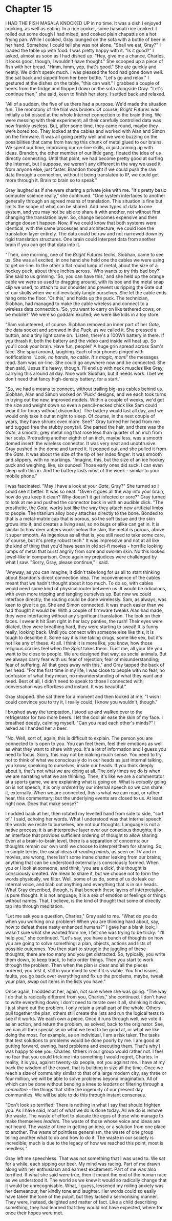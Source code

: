 
# Chapter 15 

<span class="firstLetter">I</span> HAD THE FISH MASALA KNOCKED UP in no time. It was a dish I enjoyed cooking, as well as eating. In a rice cooker, some basmati rice cooked. I rolled out some dough I had mixed, and cooked plain chapattis on a hot frying pan. While I cooked, Gray lounged on the sofa with a bottle of beer in her hand. Somehow, I could tell she was not alone. "Shall we eat, Gray?" I loaded the table up with food. I was pretty happy with it. "Is it good?" I asked, almost as soon as I had dished up. "Hey, give me a chance, Charles, it looks good, though, I wouldn't have thought." She scooped up a piece of fish with her bread. "Hmm, hmm, yep, that's good." She ate quickly and neatly. We didn't speak much. I was pleased the food had gone down well. She sat back and sipped from her beer bottle. "Let's go and relax." I gestured at the dishes on the table, "this can wait." I grabbed a couple of beers from the fridge and flopped down on the sofa alongside Gray. "Let's continue then," she said, keen to finish her story. I settled back and relaxed. 

"All of a sudden, the five of us there had a purpose. We'd made the situation fun. The monotony of the trial was broken. Of course, *Bright Futures* was initially a bit pissed at the whole Internet connection to the brain thing. We were messing with their experiment; all their carefully controlled data was now frankly useless. But, after some time, they came round, maybe they were bored too. They looked at the cables and worked with Alan and Simon on the firmware. It was all going pretty well and we were buzzing on the possibilities that came from having this chunk of metal glued to our brains. We spent our time, improving our on-line skills, or just coming up with ideas. Brandon, the other member of our little gang, floated the idea of us directly connecting. Until that point, we had become pretty good at surfing the Internet, but I suppose, we weren't any different in the way we used it from anyone else, just faster. Brandon thought if we could push the raw data through a connection, without it being translated to IP, we could get more through it. Brain to brain so to speak." 

Gray laughed as if she were sharing a private joke with me. "It's pretty basic computer science really," she continued. "One system interfaces to another generally through an agreed means of translation. This situation is fine but limits the scope of what can be shared. Add new types of data to one system, and you may not be able to share it with another, not without first changing the translation layer. So, change becomes expensive and then change doesn't happen. Now, if we could know that both systems were identical, with the same processes and architecture, we could lose the translation layer entirely. The data could be raw and not narrowed down by rigid translation structures. One brain could interpret data from another brain if you can get that data into it.

"Then, one morning, one of the *Bright Futures* techs, Siobhan, came to see us. She was all excited, in one hand she held one the cables we were using to get on-line. In the other a flat round lump of metal, about the size of a hockey puck, about three inches across. 'Who wants to try this bad boy?' She said to us grinning. 'So, you can have this,' and she held up the orange cable we were so used to dragging around, with its box and the metal snap clip we used, to attach to our shoulder and prevent us ripping the Gate out of our skulls when we did inevitably tangle ourselves. She let the cable ends hang onto the floor. 'Or this,' and holds up the puck. The technician, Siobhan, had managed to make the cable wireless and connect to a wireless data connection. 'So, you want to carry on like tethered cows, or be mobile?' We were so goddam excited; we were like kids in a toy store.

"Sam volunteered, of course. Siobhan removed an inner part of her *Gate*, the data socket and screwed in the *Puck*, as we called it. She pressed a button, and a tiny light came on. 'Listen, there's a 100Wh battery in there. If you thrash it, both the battery and the video card inside will heat up. So you'll cook your brain. Have fun, people!' A huge grin spread across Sam's face. She spun around, laughing. Each of our phones pinged with notifications. *'Look, no hands, no cable. It's magic, mom!'* the messages read. Sam was on-line. She could go anywhere now and be connected. She then said, 'Jesus it's heavy, though. I'll end up with neck muscles like Gray, carrying this around all day. Nice work Siobhan, but it needs work. I bet we don't need that fancy high-density battery, for a start.'

"So, we had a means to connect, without trailing big-ass cables behind us. Siobhan, Alan and Simon worked on 'Puck' designs, and we each took turns in trying out the new, improved models. Within a couple of weeks, we'd got the size and weight down so even a pencil-necked chick like Sam could wear it for hours without discomfort. The battery would last all day, and we would only take it out at night to sleep. Of course, in the next couple of years, they have shrunk even more. See?" Gray turned her head from me and tugged free the stubby ponytail. She parted the hair, and there was the *Gate*, a smooth, grey metal ring that rose less than quarter of an inch from her scalp. Protruding another eighth of an inch, maybe less, was a smooth domed insert: the wireless connector. It was very neat and unobtrusive. Gray pushed in the dome and turned it. It popped out, and she pulled it from the *Gate*. It was about the size of the tip of her index finger. It was smooth and slippery, with no markings. "Imagine, this, but the size of an ice hockey puck and weighing, like, six ounces! Those early ones did suck. I can even sleep with this in. And the battery lasts most of the week - similar to your mobile phone."

I was fascinated. "May I have a look at your *Gate*, Gray?" She turned so I could see it better. It was so neat. "Given it goes all the way into your brain, how do you keep it clean? Why doesn't it get infected or sore?" Gray turned to look at me and pushed the connector back in with an audible click. "The prosthetic, the *Gate*, works just like the way they attach new artificial limbs to people. The titanium alloy body attaches directly to the bone. Bonded to that is a metal-matrix cap that is porous, so the soft tissue and the skin grows into it, and creates a living seal, so no bugs or alike can get in. It is similar to how deer antlers work: below the skin, the metal is porous, above it super smooth. As ingenious as all that is, you still need to take some care, of course, but it's pretty robust tech." It was impressive and not at all like the kind of thing that you'd have seen in old sci-fi movies - horrific looking lumps of metal that burst angrily from sore and swollen skin. No this looked jewel-like in comparison. Once again my prejudices were challenged by what I saw. "Sorry, Gray, please continue," I said.

"Anyway, as you can imagine, it didn't take long for us all to start thinking about Brandon's direct connection idea. The inconvenience of the cables meant that we hadn't thought about it too much. To do so, with cables would need some kind of physical router between us. It would be ridiculous, with even more tripping and tangling ourselves up. But now we could interface directly; the routing could be done wirelessly. Sam, as always, was keen to give it a go. She and Simon connected. It was much easier than we had thought it would be. With a couple of firmware tweaks Alan had made, they were interfacing without any significant translation. The look on their faces. I swear it hit Sam right in her lacy panties, the rush! Their eyes were dilated, they were breathing hard, they were starting to sweat! It is funny really, looking back. Until you connect with someone else like this, it is tough to describe it. Some say it is like taking drugs, some like sex, but it's not like any of these. At all. I think it is more like, you know, how those religious crazies feel when the *Spirit* takes them. Trust me, all your life you want to be close to people. We are designed that way, as social animals. But we always carry fear with us: fear of rejection; fear of misunderstanding; fear of suffering. All that goes away with this," and Gray tapped the back of her head. "For the first time in my life, I was close to people with no fear, no confusion of what they mean, no misunderstanding of what they want and need. Best of all, I didn't need to speak to those I connected with; conversation was effortless and instant. It was beautiful."

Gray stopped. She sat there for a moment and then looked at me. "I wish I could convince you to try it, I really could. I know you wouldn't, though."

I brushed away the temptation, I stood up and walked over to the refrigerator for two more beers. I let the cool air ease the skin of my face. I breathed deeply, calming myself. "Can you read each other's minds?" I asked as I handed her a beer.

"No. Well, sort of, again, this is difficult to explain. The person you are connected to is open to you. You can feel them, feel their emotions as well as what they want to share with you. It's a lot of information and I guess you need to focus. Sorry, this may not be making much sense. You need to try not to think of what we consciously do in our heads as just internal talking, you know, speaking to ourselves, inside our heads. If you think deeply about it, that's not what we are doing at all. The only times we do is when we are narrating what we are thinking. Then, it's like we are a commentator at a sports game, we are explaining what is going on. What is *actually* going on is not speech, it is only *ordered* by our internal speech so we can share it, externally. When we are connected, this is what we can read, or rather hear, this commentary; but the underlying events are closed to us. At least right now. Does that make sense?" 

I nodded back at her, then rotated my levelled hand from side to side, "sort of," I said, echoing her words. What I understood was that internal speech, the words we recite to ourselves, are not our thoughts. Language is not a native process; it is an interpretive layer over our conscious thoughts; it is an interface that provides sufficient ordering of thought to allow sharing. Even at a brain-to-brain level, there is a separation of concerns: our thoughts remain our own until we choose to interpret them for sharing. So, in simple terms, the usual ideas of *reading minds*, as seen on TV and in movies, are wrong, there isn't some inane chatter leaking from our brains; anything that can be understood externally is consciously formed. When you or I look at someone, and think, 'you are a dick', this thought is consciously created. We mean to share it, but we choose not to form the words physically, we filter. Well, some of us do, some of us do leak our internal voice, and blab out anything and everything that is in our heads. What Gray described, though, is that beneath these layers of interpretation, is pure thought. It is not language; it is a sea of emotion or feelings or things without names. That, I believe, is the kind of thought that some of directly tap into through meditation.

<!-- 
The following needs to be a concrete example, to make it easier for the reader to imagine - a good example would be an abstract version of Gray dealing with Charles.

need some jokes, need to tone down the rhetoric
-->
"Let me ask you a question, Charles," Gray said to me. "What do you do when you working on a problem? When you are thinking hard about, say, how to defeat these nasty enhanced humans?" I gave her a blank look; I wasn't sure what she wanted from me, I felt she was trying to be tricky. "I'll help you," she continued. "Let's say, you have a bunch of thoughts on how you are going to solve something: a plan, objects, actions and lists of possible outcomes. You then start to struggle the juggling of these thoughts, there are too many and you get distracted. So, typically, you write them down, to keep track, to help order things. Then you start to work through the problem. Then when the plan is clear and all the pieces ordered, you test it, still in your mind to see if it is viable. You find issues, faults, you go back over everything and fix up the problems, maybe, tweak your plan, swap out items in the lists you have."

Once again, I nodded at her, again, not sure where she was going. "The way I do that is radically different from you, Charles," she continued. I don't have to write everything down; I don't need to iterate over it all, shrinking it down, I just share out the problem. I only retain a small part of the whole. Others pull together the plan, others still create the lists and run the logical tests to see if it works. We each own a piece. Once it runs through well, we vote it as an action, and return the problem, as solved, back to the originator. See, we can all then specialise on what we tend to be good at, or what we like doing the most. For example, as an individual, I am a risk taker. The tasks that test solutions to problems would be done poorly by me. I am good at putting forward, owning, hard problems and executing them. That's why I was happy to see you, Charles. Others in our group would rather not. I feel no fear that you could trick me into something I would regret, Charles. In reality, it is you, against twenty-six people, not you against me. I have at my back the wisdom of the crowd, that is building in size all the time. Once we reach a size of community similar to that of a large modern city, say three or four million, we will be able to solve problems beyond imagination. All of which can be done without bending a knee to *leaders* or filtering through a *committee* - the things that stifle the ingenuity of our present day communities. We will be able to do this through instant consensus.

"Don't look so terrified! There is nothing in what I say that should frighten you. As I have said, most of what we do is done today. All we do is remove the waste. The waste of effort to placate the egos of those who manage to make themselves *leaders*. The waste of those whose voice and ideas are not heard. The waste of time in getting an idea, or a solution from one place to another. The waste of pointless generalism, the waste of one group telling another what to do and how to do it. The waste in our society is incredible; much is due to the legacy of how we reached this point, most is needless."

Gray left me speechless. That was not something that I was used to. We sat for a while, each sipping our beer. My mind was racing. Part of me drawn along with her enthusiasm and earnest excitement. Part of me was also terrified. If what she said were true, then it meant the end of the human race as we understood it. The world as we knew it would so radically change that it would be unrecognisable. What, I guess, lessened my roiling anxiety was her demeanour, her kindly tone and laughter. Her words could so easily have taken the tone of the pulpit, but they lacked a sermonising manner. They were, instead, delighted and matter of fact. Like a child describing something, they had learned that they would not have expected, where for once their hopes were met.

<!-- Connected increases my sapience, not my sentience. Look it up.

How connected consensus works. The analogy of the pull request, but in real-time and fast. The connection of feelings not just language. -->

